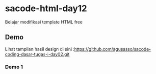 # sacode-html-day12
Belajar modifikasi template HTML free

## Demo

Lihat tampilan hasil design di sini :https://github.com/agusasso/sacode-coding-dasar-tugas-i-day02.git

### Demo 1


